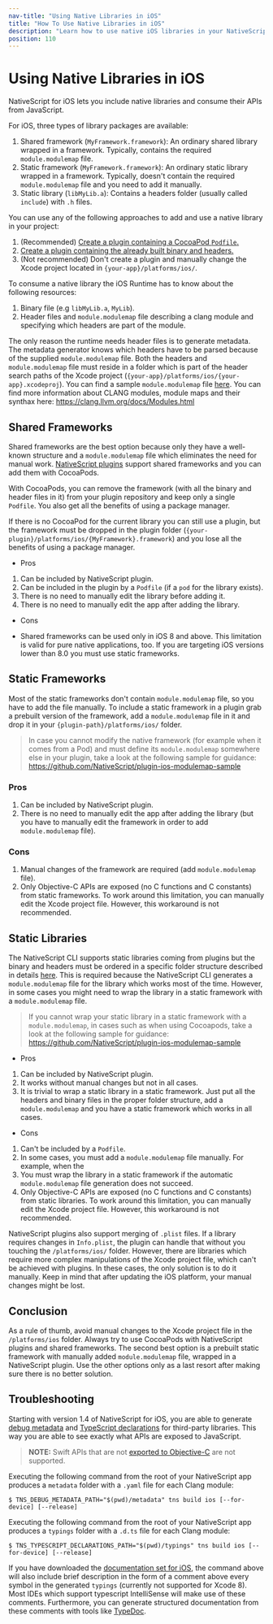 ```yaml
---
nav-title: "Using Native Libraries in iOS"
title: "How To Use Native Libraries in iOS"
description: "Learn how to use native iOS libraries in your NativeScript plugins, including how to use shared frameworks, static frameworks, and static libraries."
position: 110
---
```


# Using Native Libraries in iOS

NativeScript for iOS lets you include native libraries and consume their APIs from JavaScript.

For iOS, three types of library packages are available:

1. Shared framework (`MyFramework.framework`): An ordinary shared library wrapped in a framework. Typically, contains the required `module.modulemap` file.
2. Static framework (`MyFramework.framework`): An ordinary static library wrapped in a framework. Typically, doesn't contain the required `module.modulemap` file and you need to add it manually.
3. Static library (`libMyLib.a`): Contains a headers folder (usually called `include`) with `.h` files.

You can use any of the following approaches to add and use a native library in your project:

1. (Recommended) [Create a plugin containing a CocoaPod `Podfile`.](./cocoapods.md)
2. [Create a plugin containing the already built binary and headers.](./plugin-reference.md)
3. (Not recommended) Don't create a plugin and manually change the Xcode project located in `{your-app}/platforms/ios/`.

To consume a native library the iOS Runtime has to know about the following resources:
 1. Binary file (e.g `libMyLib.a`, `MyLib`).
 2. Header files and `module.modulemap` file  describing a clang module and specifying which headers are part of the module.

The only reason the runtime needs header files is to generate metadata. The metadata generator knows which headers have to be parsed because of the supplied `module.modulemap` file. Both the headers and `module.modulemap` file must reside in a folder which is part of the header search paths of the Xcode project (`{your-app}/platforms/ios/{your-app}.xcodeproj`). You can find a sample `module.modulemap` file [here](https://github.com/NativeScript/ios-runtime/blob/master/tests/TestFixtures/module.modulemap). You can find more information about CLANG modules, module maps and their synthax here: https://clang.llvm.org/docs/Modules.html

## Shared Frameworks

Shared frameworks are the best option because only they have a well-known structure and a `module.modulemap` file which eliminates the need for manual work. [NativeScript plugins](./plugin-reference.md) support shared frameworks and you can add them with CocoaPods. 

With CocoaPods, you can remove the framework (with all the binary and header files in it) from your plugin repository and keep only a single `Podfile`. You also get all the benefits of using a package manager.

If there is no CocoaPod for the current library you can still use a plugin, but the framework must be dropped in the plugin folder (`{your-plugin}/platforms/ios/{MyFramework}.framework`) and you lose all the benefits of using a package manager.

- Pros

1. Can be included by NativeScript plugin.
2. Can be included in the plugin by a `Podfile` (if a `pod` for the library exists).
3. There is no need to manually edit the library before adding it.
4. There is no need to manually edit the app after adding the library.

- Cons

* Shared frameworks can be used only in iOS 8 and above. This limitation is valid for pure native applications, too. If you are targeting iOS versions lower than 8.0 you must use static frameworks.

## Static Frameworks

Most of the static frameworks don't contain `module.modulemap` file, so you have to add the file manually. To include a static framework in a plugin grab a prebuilt version of the framework, add a `module.modulemap` file in it and drop it in your `{plugin-path}/platforms/ios/` folder.

> In case you cannot modify the native framework (for example when it comes from a Pod) and must define its `module.modulemap` somewhere else in your plugin, take a look at the following sample for guidance: https://github.com/NativeScript/plugin-ios-modulemap-sample

### Pros

1. Can be included by NativeScript plugin.
2. There is no need to manually edit the app after adding the library (but you have to manually edit the framework in order to add `module.modulemap` file).

### Cons

1. Manual changes of the framework are required (add `module.modulemap` file).
2. Only Objective-C APIs are exposed (no C functions and C constants) from static frameworks. To work around this limitation, you can manually edit the Xcode project file. However, this workaround is not recommended.

## Static Libraries
The NativeScript CLI supports static libraries coming from plugins but the binary and headers must be ordered in a specific folder structure described in details [here](./plugin-reference.md). This is required because the NativeScript CLI generates a `module.modulemap` file for the library which works most of the time. However, in some cases you might need to wrap the library in a static framework with a `module.modulemap` file. 

> If you cannot wrap your static library in a static framework with a `module.modulemap`, in cases such as when using Cocoapods, take a look at the following sample for guidance: https://github.com/NativeScript/plugin-ios-modulemap-sample

- Pros

1. Can be included by NativeScript plugin.
2. It works without manual changes but not in all cases.
3. It is trivial to wrap a static library in a static framework. Just put all the headers and binary files in the proper folder structure, add a `module.modulemap` and you have a static framework which works in all cases.

- Cons

1. Can't be included by a `Podfile`.
2. In some cases, you must add a `module.modulemap` file manually. For example, when the 
3. You must wrap the library in a static framework if the automatic `module.modulemap` file generation does not succeed.
4. Only Objective-C APIs are exposed (no C functions and C constants) from static libraries. To work around this limitation, you can manually edit the Xcode project file. However, this workaround is not recommended.

NativeScript plugins also support merging of `.plist` files. If a library requires changes in `Info.plist`, the plugin can handle that without you touching the `/platforms/ios/` folder. However, there are libraries which require more complex manipulations of the Xcode project file, which can't be achieved with plugins. In these cases, the only solution is to do it manually. Keep in mind that after updating the iOS platform, your manual changes might be lost.

## Conclusion

As a rule of thumb, avoid manual changes to the Xcode project file in the `/platforms/ios` folder. Always try to use CocoaPods with NativeScript plugins and shared frameworks. The second best option is a prebuilt static framework with manually added `module.modulemap` file, wrapped in a NativeScript plugin. Use the other options only as a last resort after making sure there is no better solution.

## Troubleshooting

Starting with version 1.4 of NativeScript for iOS, you are able to generate [debug metadata](../core-concepts/ios-runtime/Overview#metadata) and [TypeScript declarations](https://typescript.codeplex.com/wikipage?title=Writing%20Definition%20%28.d.ts%29%20Files) for third-party libraries. This way you are able to see exactly what APIs are exposed to JavaScript.

> **NOTE:** Swift APIs that are not [exported to Objective-C](https://developer.apple.com/library/ios/documentation/Swift/Conceptual/BuildingCocoaApps/InteractingWithObjective-CAPIs.html#//apple_ref/doc/uid/TP40014216-CH4-ID55) are not supported.

Executing the following command from the root of your NativeScript app produces a `metadata` folder with a `.yaml` file for each Clang module:
```shell
$ TNS_DEBUG_METADATA_PATH="$(pwd)/metadata" tns build ios [--for-device] [--release]
```

Executing the following command from the root of your NativeScript app produces a `typings` folder with a `.d.ts` file for each Clang module:
```shell
$ TNS_TYPESCRIPT_DECLARATIONS_PATH="$(pwd)/typings" tns build ios [--for-device] [--release]
```

If you have downloaded the [documentation set for iOS](https://developer.apple.com/library/ios/recipes/xcode_help-documentation_preferences/DownloadingandInstallingXcodeComponents/DownloadingandInstallingXcodeComponents.html), the command above will also include brief description in the form of a comment above every symbol in the generated `typings` (currently not supported for Xcode 8). Most IDEs which support typescript IntelliSense will make use of these comments. Furthermore, you can generate structured documentation from these comments with tools like [TypeDoc](http://typedoc.io).

